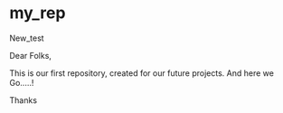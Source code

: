 # my_rep
New_test

Dear Folks,

This is our first repository, created for our future projects.
And here we Go.....!

Thanks
